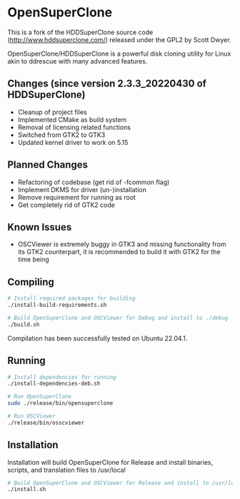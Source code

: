 # OpenSuperClone

This is a fork of the HDDSuperClone source code (<http://www.hddsuperclone.com/>) released under the GPL2 by Scott Dwyer.

OpenSuperClone/HDDSuperClone is a powerful disk cloning utility for Linux akin to ddrescue with many advanced features.

## Changes (since version 2.3.3_20220430 of HDDSuperClone)

- Cleanup of project files
- Implemented CMake as build system
- Removal of licensing related functions
- Switched from GTK2 to GTK3
- Updated kernel driver to work on 5.15

## Planned Changes

- Refactoring of codebase (get rid of -fcommon flag)
- Implement DKMS for driver (un-)installation
- Remove requirement for running as root
- Get completely rid of GTK2 code

## Known Issues

- OSCViewer is extremely buggy in GTK3 and missing functionality from its GTK2 counterpart, it is recommended to build it with GTK2 for the time being

## Compiling

```Bash
# Install required packages for building
./install-build-requirements.sh

# Build OpenSuperClone and OSCViewer for Debug and install to ./debug
./build.sh
```

Compilation has been successfully tested on Ubuntu 22.04.1.

## Running

```Bash
# Install dependencies for running
./install-dependencies-deb.sh

# Run OpenSuperClone
sudo ./release/bin/opensuperclone

# Run OSCViewer
./release/bin/osscviewer
```

## Installation

Installation will build OpenSuperClone for Release and install binaries, scripts,
and translation files to /usr/local

```Bash
# Build OpenSuperClone and OSCViewer for Release and install to /usr/local
./install.sh
```
